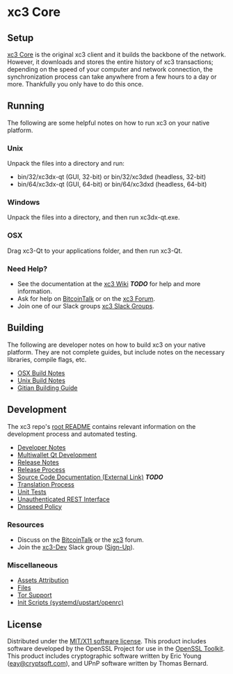 xc3 Core
=====================

Setup
---------------------
[xc3 Core](http://xc3dx.org/wallet) is the original xc3 client and it builds the backbone of the network. However, it downloads and stores the entire history of xc3 transactions; depending on the speed of your computer and network connection, the synchronization process can take anywhere from a few hours to a day or more. Thankfully you only have to do this once.

Running
---------------------
The following are some helpful notes on how to run xc3 on your native platform.

### Unix

Unpack the files into a directory and run:

- bin/32/xc3dx-qt (GUI, 32-bit) or bin/32/xc3dxd (headless, 32-bit)
- bin/64/xc3dx-qt (GUI, 64-bit) or bin/64/xc3dxd (headless, 64-bit)

### Windows

Unpack the files into a directory, and then run xc3dx-qt.exe.

### OSX

Drag xc3-Qt to your applications folder, and then run xc3-Qt.

### Need Help?

* See the documentation at the [xc3 Wiki](https://en.bitcoin.it/wiki/Main_Page) ***TODO***
for help and more information.
* Ask for help on [BitcoinTalk](https://bitcointalk.org/index.php?topic=1262920.0) or on the [xc3 Forum](http://forum.xc3dx.org/).
* Join one of our Slack groups [xc3 Slack Groups](https://xc3dx.org/slack-logins/).

Building
---------------------
The following are developer notes on how to build xc3 on your native platform. They are not complete guides, but include notes on the necessary libraries, compile flags, etc.

- [OSX Build Notes](build-osx.md)
- [Unix Build Notes](build-unix.md)
- [Gitian Building Guide](gitian-building.md)

Development
---------------------
The xc3 repo's [root README](https://github.com/xc3-Project/xc3/blob/master/README.md) contains relevant information on the development process and automated testing.

- [Developer Notes](developer-notes.md)
- [Multiwallet Qt Development](multiwallet-qt.md)
- [Release Notes](release-notes.md)
- [Release Process](release-process.md)
- [Source Code Documentation (External Link)](https://dev.visucore.com/bitcoin/doxygen/) ***TODO***
- [Translation Process](translation_process.md)
- [Unit Tests](unit-tests.md)
- [Unauthenticated REST Interface](REST-interface.md)
- [Dnsseed Policy](dnsseed-policy.md)

### Resources

* Discuss on the [BitcoinTalk](https://bitcointalk.org/index.php?topic=1262920.0) or the [xc3](http://forum.xc3dx.org/) forum.
* Join the [xc3-Dev](https://xc3dx-dev.slack.com/) Slack group ([Sign-Up](https://xc3dx-dev.herokuapp.com/)).

### Miscellaneous
- [Assets Attribution](assets-attribution.md)
- [Files](files.md)
- [Tor Support](tor.md)
- [Init Scripts (systemd/upstart/openrc)](init.md)

License
---------------------
Distributed under the [MIT/X11 software license](http://www.opensource.org/licenses/mit-license.php).
This product includes software developed by the OpenSSL Project for use in the [OpenSSL Toolkit](https://www.openssl.org/). This product includes
cryptographic software written by Eric Young ([eay@cryptsoft.com](mailto:eay@cryptsoft.com)), and UPnP software written by Thomas Bernard.
